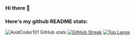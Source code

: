 ### Hi there 👋

<!-- [![Top Langs](https://github-readme-stats.vercel.app/api/top-langs/?username=chienlm297&layout=compact&theme=highcontrast)](https://github.com/mikeowino/) -->
<!-- ![MikeOwino's github stats](https://github-readme-stats.vercel.app/api?username=chienlm297&count_private=true&show_icons=true&theme=highcontrast) -->

### Here's my github README stats:

![AvidCoder101 GitHub stats](https://github-readme-stats.vercel.app/api?username=chienlm297&show_icons=true&theme=radical) 
[![GitHub Streak](https://github-readme-streak-stats.herokuapp.com/?user=chienlm297&theme=radical)](https://git.io/streak-stats)
[![Top Langs](https://github-readme-stats.vercel.app/api/top-langs/?username=chienlm297&layout=compact&theme=highcontrast)](https://github.com/mikeowino/)

<!-- [🇱​🇮​🇳​🇰​🇪​🇩​🇮​🇳​](https://www.linkedin.com/in/absphreak/) ● [🇮​🇳​🇸​🇹​🇦​🇬​🇷​🇦​🇲​](https://www.instagram.com/absphreak/) ● [🇫​🇦​🇨​🇪​🇧​🇴​🇴​🇰​](https://www.facebook.com/originalphreak/) ● [🇸​🇵​🇴​🇹​🇮​🇫​🇾​](https://open.spotify.com/user/0170agi99s5hh187g7mtz245b) -->


<!--
**chienlm297/chienlm297** is a ✨ _special_ ✨ repository because its `README.md` (this file) appears on your GitHub profile.

Here are some ideas to get you started:

- 🔭 I’m currently working on ...
- 🌱 I’m currently learning ...
- 👯 I’m looking to collaborate on ...
- 🤔 I’m looking for help with ...
- 💬 Ask me about ...
- 📫 How to reach me: ...
- 😄 Pronouns: ...
- ⚡ Fun fact: ...
-->
